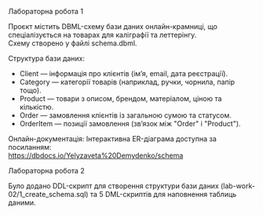 Лабораторна робота 1

Проєкт містить DBML-схему бази даних онлайн-крамниці, що спеціалізується на товарах для каліграфії та леттерінгу.  
Схему створено у файлі schema.dbml.

Структура бази даних:
- Client — інформація про клієнтів (ім’я, email, дата реєстрації).  
- Category — категорії товарів (наприклад, ручки, чорнила, папір тощо).  
- Product — товари з описом, брендом, матеріалом, ціною та кількістю.  
- Order — замовлення клієнтів із загальною сумою та статусом.  
- OrderItem — позиції замовлення (зв’язок між "Order" і "Product").

Онлайн-документація:
Інтерактивна ER-діаграма доступна за посиланням:  
https://dbdocs.io/Yelyzaveta%20Demydenko/schema


Лабораторна робота 2

Було додано DDL-скрипт для створення структури бази даних (lab-work-02/1_create_schema.sql) та 5 DML-скриптів для наповнення таблиць даними.
